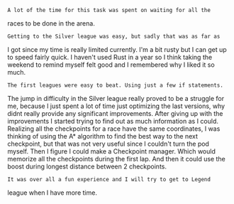     A lot of the time for this task was spent on waiting for all the 
races to be done in the arena. 

    Getting to the Silver league was easy, but sadly that was as far as 
I got since my time is really limited currently.
I'm a bit rusty but I can get up to speed fairly quick.
I haven't used Rust in a year so I think taking the weekend to remind
myself felt good and I remembered why I liked it so much.

    The first leagues were easy to beat. Using just a few if statements.
The jump in difficulty in the Silver league really proved to be a 
struggle for me, because I just spent a lot of time just optimizing
the last versions, why didnt really provide any significant improvements.
After giving up with the improvements I started trying to find out as much
information as I could. Realizing all the checkpoints for a race have the 
same coordinates, I was thinking of using the A* algorithm to find the 
best way to the next checkpoint, but that was not very useful since I 
couldn't turn the pod myself. Then I figure I could make a Checkpoint
manager. Which would memorize all the checkpoints during the first lap.
And then it could use the boost during longest distance between 2 
checkpoints.

    It was over all a fun experience and I will try to get to Legend 
league when I have more time.  
